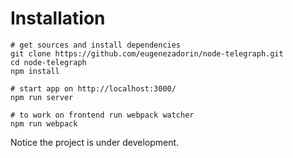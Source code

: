 # Installation

    # get sources and install dependencies
    git clone https://github.com/eugenezadorin/node-telegraph.git
    cd node-telegraph
    npm install

    # start app on http://localhost:3000/
    npm run server

    # to work on frontend run webpack watcher
    npm run webpack

Notice the project is under development.